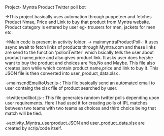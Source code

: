 Project- Myntra Product Twitter poll bot


->This project basically uses automation through puppeteer and fetches Product Nmae, Price and Link to buy that 
product from Myntra website. Product category is entered by user eg- trousers for men, jackets for men etc.

->Main code is present in activity folder.
-> mainmyntraProductPoll-: It uses async await to fetch links of products through Myntra.com and these links are send to 
                           the function 'pollonTwitter' which bsically tells the user about product name,price and also gives 
                           product link. It asks user does he/she want to buy the product and choices are Yes,No and Maybe.
                           This file also creates json while which contain product name,price and link to buy it.
                           This JSON file is then converted into user_product_data.xlsx .

->mainsendEmailtoUser.js-: This file basically send an automated email to user containg the xlsx file of product searched
                           by user. 

->twitterpollbot.js-: This file generates random twitter polls depending upon user requirements. Here I had used it for 
                      creating polls of IPL matches between two teams with two teams as choices and third choice being 
                      that match will be tied.

->activity_Myntra_userproduct.JSON  and user_product_data.xlsx are created by scrip/code itself.                    